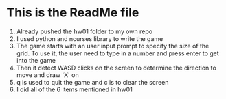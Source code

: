 # This is the ReadMe file
1. Already pushed the hw01 folder to my own repo
2. I used python and ncurses library to write the game
3. The game starts with an user input prompt to specify the size of the grid. To use it, the user need to type in a number and press enter to get into the game
4. Then it detect WASD clicks on the screen to determine the direction to move and draw 'X' on
5. q is used to quit the game and c is to clear the screen
6. I did all of the 6 items mentioned in hw01

